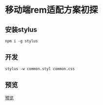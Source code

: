 # 移动端rem适配方案初探

## 安装stylus
```
npm i -g stylus
```

## 开发
```
stylus -w common.styl common.css
```

## 预览
[预览](https://happystory.github.io/rem-practice/index.html)



